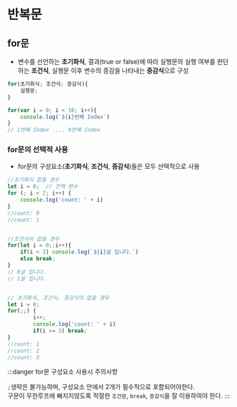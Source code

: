 # 반복문

## for문 
- 변수를 선언하는 **초기화식**, 결과(true or false)에 따라 실행문의 실행 여부를 판단하는 **조건식**, 실행문 이후 변수의 증감을 나타내는 **증감식**으로 구성


```js
for(초기화식; 조건식; 증감식){
    실행문;
}

for(var i = 0; i < 10; i++){
    console.log(`${i}번째 Index`)
}
// 1번째 Index .... 9번째 Index
```

### for문의 선택적 사용
- for문의 구성요소(**초기화식**, **조건식**, **증감식**)들은 모두 선택적으로 사용

```js
//초기화식 없을 경우
let i = 0;  // 전역 변수
for (; i < 2; i++) {
	console.log('count: ' + i)
}
//count: 0
//count: 1


//조건식이 없을 경우
for(let i = 0;;i++){
    if(i < 2) console.log(`${i}살 입니다.`)
    else break;
}
// 0살 입니다.
// 1살 입니다.


// 초기화식, 조건식, 증감식이 없을 경우
let i = 0;
for(;;) {
		i++;
		console.log('count: ' + i)
		if(i >= 3) break;
}
//count: 1
//count: 2
//count: 3
```

:::danger
for문 구성요소 사용시 주의사항<br/>

`;`생략은 불가능하며, 구성요소 안에서 2개가 필수적으로 포함되어야한다.<br/>
구문이 무한루프에 빠지지않도록 적절한 `조건문`, `break`, `증감식`을 잘 이용하여야 한다.
:::